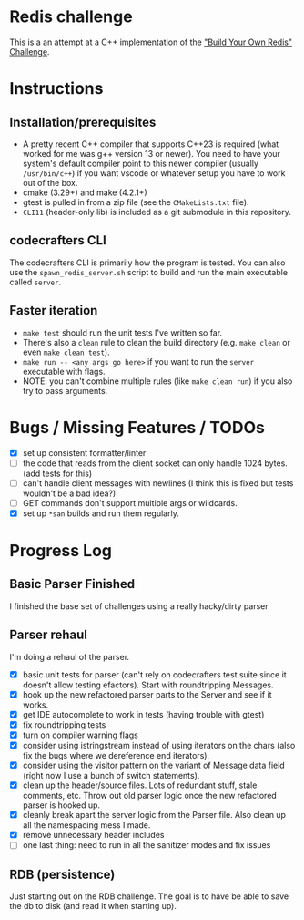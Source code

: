 # Redis challenge
This is a an attempt at a C++ implementation of the ["Build Your Own Redis" Challenge](https://codecrafters.io/challenges/redis).

# Instructions

## Installation/prerequisites

- A pretty recent C++ compiler that supports C++23 is required (what worked for me was g++ version 13 or newer). You need to have your system's default compiler point to this newer compiler (usually `/usr/bin/c++`) if you want vscode or whatever setup you have to work out of the box.
- cmake (3.29+) and make (4.2.1+)
- gtest is pulled in from a zip file (see the `CMakeLists.txt` file).
- `CLI11` (header-only lib) is included as a git submodule in this repository.

## codecrafters CLI
The codecrafters CLI is primarily how the program is tested. You can also use the `spawn_redis_server.sh` script to build and run the main executable called `server`.

## Faster iteration

- `make test` should run the unit tests I've written so far.
- There's also a `clean` rule to clean the build directory (e.g. `make clean` or even `make clean test`).
- `make run -- <any args go here>` if you want to run the `server` executable with flags.
- NOTE: you can't combine multiple rules (like `make clean run`) if you also try to pass arguments.

# Bugs / Missing Features / TODOs

- [x] set up consistent formatter/linter
- [ ] the code that reads from the client socket can only handle 1024 bytes. (add tests for this)
- [ ] can't handle client messages with newlines (I think this is fixed but tests wouldn't be a bad idea?)
- [ ] GET commands don't support multiple args or wildcards.
- [x] set up `*san` builds and run them regularly.

# Progress Log

## Basic Parser Finished
I finished the base set of challenges using a really hacky/dirty parser

## Parser rehaul
I'm doing a rehaul of the parser.

- [x] basic unit tests for parser (can't rely on codecrafters test suite since it doesn't allow testing efactors). Start with roundtripping Messages.
- [x] hook up the new refactored parser parts to the Server and see if it works.
- [x] get IDE autocomplete to work in tests (having trouble with gtest)
- [x] fix roundtripping tests
- [x] turn on compiler warning flags
- [x] consider using istringstream instead of using iterators on the chars (also fix the bugs where we dereference end iterators).
- [x] consider using the visitor pattern on the variant of Message data field (right now I use a bunch of switch statements).
- [x] clean up the header/source files. Lots of redundant stuff, stale comments, etc. Throw out old parser logic once the new refactored parser is hooked up.
- [x] cleanly break apart the server logic from the Parser file. Also clean up all the namespacing mess I made.
- [x] remove unnecessary header includes
- [ ] one last thing: need to run in all the sanitizer modes and fix issues

## RDB (persistence)
Just starting out on the RDB challenge. The goal is to have be able to save the db to disk (and read it when starting up).